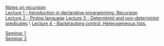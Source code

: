   [Notes on recursion](https://unexpected-fin-7b2.notion.site/Examples-of-recursion-b9ca3cf433e64a4a9d388561ba1e2ac6)\
  [Lecture 1 - Introduction in declarative programming. Recursion](https://unexpected-fin-7b2.notion.site/Lecture-1-11e60148aeaf4890b70abedcccb52b94)\
  [Lecture 2 - Prolog language](https://unexpected-fin-7b2.notion.site/Lecture-2-8a5f6793746a4448b69355f3ea95e17d)
  [Lecture 3 - Determinist and non-determinist predicates](https://unexpected-fin-7b2.notion.site/Lecture-3-7eabdecf6a304644be86ec95bff121e6) \ 
  [Lecture 4 - Backtracking control. Heterogeneous lists.](https://unexpected-fin-7b2.notion.site/Lecture-4-3b5e75421f2346329749e7df05264452)

  
  [Seminar 1](https://unexpected-fin-7b2.notion.site/Seminar-1-6ca3a8088d844f80b596d8b6ab99997b)  
  [Seminar 2](https://unexpected-fin-7b2.notion.site/Seminar-2-13aa3b312eec46b4aba82b30ae43656b)  
 
